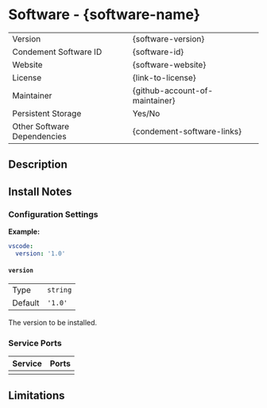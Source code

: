 # Software - {software-name}

<!--
Fill in the summary table for the software.

The {software-version} should be the version identifier of the software package
which is installed. Where possible, the latest stable version number should be
hard coded to ensure consistency across environments. If this is not possible,
you can use the latest available stable version. If this is the case, use "latest"
instead of the version number in the documentation table. If this is configurable,
include a link to the configuration property and any default
(e.g. `[Configurable](#version) (default 0.12.6)`).

The {software-id} should be a unique string to identify the software package
within Condement. This is used in a number of places such as the Ansible folder
name and persistent storage folder name.

The website should show the URL of the site without the protocol prefix. Https
links should be used where possible. If the software does not have a website, a
link to the repository may be used instead. Software without a website or
public repository will not be accepted.

The license should be a link directly to the software website where possible.

The maintainer should be your own github username and a link to your profile.
This is so that you can be contacted in the event of any issues with the
software install. Software installs which are not maintained may be removed.

Persistent storage indicates if a persistent storage folder is configured so
that settings of the software are preserved across rebuilds.

Other software dependencies should list any other software install packages
which are required for this software to work correctly. For example, the
Kubernetes Dashboard software requires k8s to be enabled in order to work
correctly. This lets users know that the software must be enabled and likely
must be specified first in the software list.
-->

|                             |                                |
| --------------------------- | ------------------------------ |
| Version                     | {software-version}             |
| Condement Software ID       | {software-id}                  |
| Website                     | {software-website}             |
| License                     | {link-to-license}              |
| Maintainer                  | {github-account-of-maintainer} |
| Persistent Storage          | Yes/No                         |
| Other Software Dependencies | {condement-software-links}     |

## Description

<!--
Include a brief description of the software and what it is used for.
This can usually be retrieved from the website for the software.
-->

## Install Notes

<!--
Include any special notes about the install. For example, the golang software
package also installs a number of go packages which are used by the VSCode
golang extension order to reduce the time to configure the machine.
-->

### Configuration Settings

<!--
Explain any configuration options which can be used here. Start with an example of the full configuration, then explain
each item in detail.

If there are no configuration options. This section can be removed.
-->

**Example:**

```yaml
vscode:
  version: '1.0'
```

#### `version`

|         |          |
| ------- | -------- |
| Type    | `string` |
| Default | `'1.0'`  |

The version to be installed.

### Service Ports

<!--
List any services which the software package installs. This should be in the format <port>/<protocol> (e.g. 80/tcp for
HTTP). If the service does not expose any services, this section can be removed.
-->

| Service | Ports |
| ------- | ----- |
|         |       |

## Limitations

<!--
Any limitations on usability of the software due to how it is installed should
be listed here.
-->
